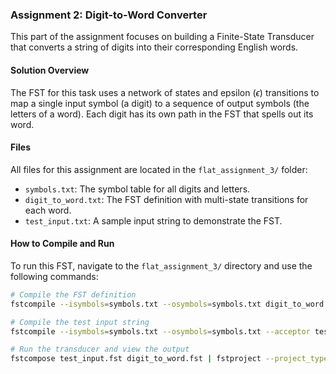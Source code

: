 ### Assignment 2: Digit-to-Word Converter

This part of the assignment focuses on building a Finite-State Transducer that converts a string of digits into their corresponding English words.

#### Solution Overview

The FST for this task uses a network of states and epsilon ($\epsilon$) transitions to map a single input symbol (a digit) to a sequence of output symbols (the letters of a word). Each digit has its own path in the FST that spells out its word.

#### Files

All files for this assignment are located in the `flat_assignment_3/` folder:
* `symbols.txt`: The symbol table for all digits and letters.
* `digit_to_word.txt`: The FST definition with multi-state transitions for each word.
* `test_input.txt`: A sample input string to demonstrate the FST.

#### How to Compile and Run

To run this FST, navigate to the `flat_assignment_3/` directory and use the following commands:
```bash
# Compile the FST definition
fstcompile --isymbols=symbols.txt --osymbols=symbols.txt digit_to_word.txt > digit_to_word.fst

# Compile the test input string
fstcompile --isymbols=symbols.txt --osymbols=symbols.txt --acceptor test_input.txt > test_input.fst

# Run the transducer and view the output
fstcompose test_input.fst digit_to_word.fst | fstproject --project_type=output | fstprint --isymbols=symbols.txt --osymbols=symbols.txt
